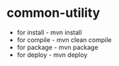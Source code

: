 # common-utility


* for install - mvn install
* for compile - mvn clean compile
* for package - mvn package
* for deploy - mvn deploy